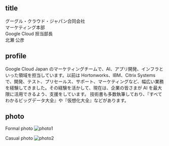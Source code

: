 ## title
グーグル・クラウド・ジャパン合同会社 <br>
マーケティング本部 <br>
Google Cloud 担当部長 <br>
北瀬 公彦 <br>

## profile
Google Cloud Japan のマーケティングチームで、AI、アプリ開発、インフラといった領域を担当しています。以前は Hortonworks、IBM、Citrix Systems で、開発、テスト、プリセールス、サポート、マーケティングなど、幅広い業務を経験してきました。その経験を活かして、現在は、企業の皆さまが AI を最大限に活用できるよう、支援をしています。 技術書も多数執筆しており、『すべてわかるビッグデータ大全』や『仮想化大全』などがあります。

## photo
Formal photo
![photo1](https://github.com/kkitase/profile/blob/master/photo1.jpg)

Casual photo
![photo2](https://github.com/kkitase/profile/blob/master/photo2.jpg)
